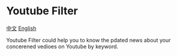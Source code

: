 # Youtube Filter

[中文](https://github.com/c4rO-0/YouTube-Filter/blob/master/README.md) [English](https://github.com/c4rO-0/YouTube-Filter/blob/master/README_en.md)

Youtube Filter could help you to know the pdated news about your concerened vedioes on Youtube by keyword.
